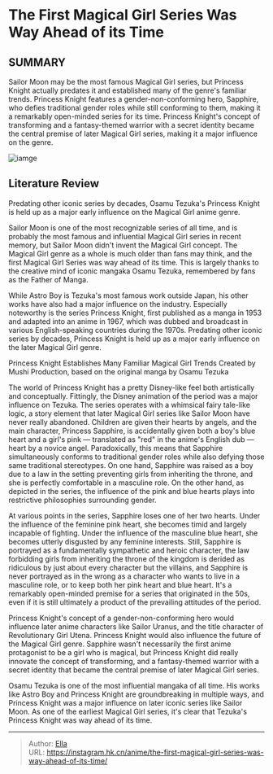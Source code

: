 # The First Magical Girl Series Was Way Ahead of its Time


## SUMMARY 



  Sailor Moon may be the most famous Magical Girl series, but Princess Knight actually predates it and established many of the genre&#39;s familiar trends.   Princess Knight features a gender-non-conforming hero, Sapphire, who defies traditional gender roles while still conforming to them, making it a remarkably open-minded series for its time.   Princess Knight&#39;s concept of transforming and a fantasy-themed warrior with a secret identity became the central premise of later Magical Girl series, making it a major influence on the genre.  

![iamge](https://static1.srcdn.com/wordpress/wp-content/uploads/2023/12/work-5.jpg)

## Literature Review

Predating other iconic series by decades, Osamu Tezuka&#39;s Princess Knight is held up as a major early influence on the Magical Girl anime genre.




Sailor Moon is one of the most recognizable series of all time, and is probably the most famous and influential Magical Girl series in recent memory, but Sailor Moon didn&#39;t invent the Magical Girl concept. The Magical Girl genre as a whole is much older than fans may think, and the first Magical Girl Series was way ahead of its time. This is largely thanks to the creative mind of iconic mangaka Osamu Tezuka, remembered by fans as the Father of Manga.




While Astro Boy is Tezuka&#39;s most famous work outside Japan, his other works have also had a major influence on the industry. Especially noteworthy is the series Princess Knight, first published as a manga in 1953 and adapted into an anime in 1967, which was dubbed and broadcast in various English-speaking countries during the 1970s. Predating other iconic series by decades, Princess Knight is held up as a major early influence on the later Magical Girl genre.


 Princess Knight Establishes Many Familiar Magical Girl Trends 
Created by Mushi Production, based on the original manga by Osamu Tezuka
          

The world of Princess Knight has a pretty Disney-like feel both artistically and conceptually. Fittingly, the Disney animation of the period was a major influence on Tezuka. The series operates with a whimsical fairy tale-like logic, a story element that later Magical Girl series like Sailor Moon have never really abandoned. Children are given their hearts by angels, and the main character, Princess Sapphire, is accidentally given both a boy&#39;s blue heart and a girl&#39;s pink — translated as &#34;red&#34; in the anime&#39;s English dub — heart by a novice angel. Paradoxically, this means that Sapphire simultaneously conforms to traditional gender roles while also defying those same traditional stereotypes. On one hand, Sapphire was raised as a boy due to a law in the setting preventing girls from inheriting the throne, and she is perfectly comfortable in a masculine role. On the other hand, as depicted in the series, the influence of the pink and blue hearts plays into restrictive philosophies surrounding gender.




At various points in the series, Sapphire loses one of her two hearts. Under the influence of the feminine pink heart, she becomes timid and largely incapable of fighting. Under the influence of the masculine blue heart, she becomes utterly disgusted by any feminine interests. Still, Sapphire is portrayed as a fundamentally sympathetic and heroic character, the law forbidding girls from inheriting the throne of the kingdom is derided as ridiculous by just about every character but the villains, and Sapphire is never portrayed as in the wrong as a character who wants to live in a masculine role, or to keep both her pink heart and blue heart. It&#39;s a remarkably open-minded premise for a series that originated in the 50s, even if it is still ultimately a product of the prevailing attitudes of the period.

          




Princess Knight&#39;s concept of a gender-non-conforming hero would influence later anime characters like Sailor Uranus, and the title character of Revolutionary Girl Utena. Princess Knight would also influence the future of the Magical Girl genre. Sapphire wasn&#39;t necessarily the first anime protagonist to be a girl who is magical, but Princess Knight did really innovate the concept of transforming, and a fantasy-themed warrior with a secret identity that became the central premise of later Magical Girl series.

Osamu Tezuka is one of the most influential mangaka of all time. His works like Astro Boy and Princess Knight are groundbreaking in multiple ways, and Princess Knight was a major influence on later iconic series like Sailor Moon. As one of the earliest Magical Girl series, it&#39;s clear that Tezuka&#39;s Princess Knight was way ahead of its time.



---

> Author: [Ella](https://instagram.hk.cn/)  
> URL: https://instagram.hk.cn/anime/the-first-magical-girl-series-was-way-ahead-of-its-time/  

